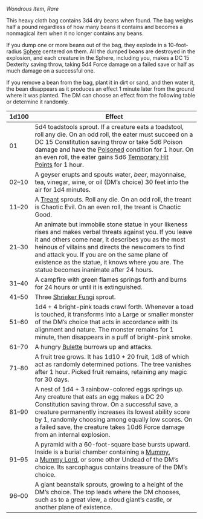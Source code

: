 _Wondrous Item, Rare_

This heavy cloth bag contains 3d4 dry beans when found. The bag weighs half a pound regardless of how many beans it contains and becomes a nonmagical item when it no longer contains any beans.

If you dump one or more beans out of the bag, they explode in a 10-foot-radius [Sphere](https://www.dndbeyond.com/sources/dnd/free-rules/rules-glossary#SphereAreaofEffect) centered on them. All the dumped beans are destroyed in the explosion, and each creature in the Sphere, including you, makes a DC 15 Dexterity saving throw, taking 5d4 Force damage on a failed save or half as much damage on a successful one.

If you remove a bean from the bag, plant it in dirt or sand, and then water it, the bean disappears as it produces an effect 1 minute later from the ground where it was planted. The DM can choose an effect from the following table or determine it randomly.

| 1d100 | Effect                                                                                                                                                                                                                                                                                                                                                                                                                                                                  |
| ----- | ----------------------------------------------------------------------------------------------------------------------------------------------------------------------------------------------------------------------------------------------------------------------------------------------------------------------------------------------------------------------------------------------------------------------------------------------------------------------- |
| 01    | 5d4 toadstools sprout. If a creature eats a toadstool, roll any die. On an odd roll, the eater must succeed on a DC 15 Constitution saving throw or take 5d6 Poison damage and have the [Poisoned](https://www.dndbeyond.com/sources/dnd/free-rules/rules-glossary#PoisonedCondition) condition for 1 hour. On an even roll, the eater gains 5d6 [Temporary Hit Points](https://www.dndbeyond.com/sources/dnd/free-rules/rules-glossary#TemporaryHitPoints) for 1 hour. |
| 02–10 | A geyser erupts and spouts water, _beer_, mayonnaise, tea, vinegar, wine, or oil (DM’s choice) 30 feet into the air for 1d4 minutes.                                                                                                                                                                                                                                                                                                                                    |
| 11–20 | A [Treant](https://www.dndbeyond.com/monsters/5195236-treant) sprouts. Roll any die. On an odd roll, the treant is Chaotic Evil. On an even roll, the treant is Chaotic Good.                                                                                                                                                                                                                                                                                           |
| 21–30 | An animate but immobile stone statue in your likeness rises and makes verbal threats against you. If you leave it and others come near, it describes you as the most heinous of villains and directs the newcomers to find and attack you. If you are on the same plane of existence as the statue, it knows where you are. The statue becomes inanimate after 24 hours.                                                                                                |
| 31–40 | A campfire with green flames springs forth and burns for 24 hours or until it is extinguished.                                                                                                                                                                                                                                                                                                                                                                          |
| 41–50 | Three [Shrieker Fungi](https://www.dndbeyond.com/monsters/5195205-shrieker-fungus) sprout.                                                                                                                                                                                                                                                                                                                                                                              |
| 51–60 | 1d4 + 4 bright-pink toads crawl forth. Whenever a toad is touched, it transforms into a Large or smaller monster of the DM’s choice that acts in accordance with its alignment and nature. The monster remains for 1 minute, then disappears in a puff of bright-pink smoke.                                                                                                                                                                                            |
| 61–70 | A hungry [Bulette](https://www.dndbeyond.com/monsters/5194936-bulette) burrows up and attacks.                                                                                                                                                                                                                                                                                                                                                                          |
| 71–80 | A fruit tree grows. It has 1d10 + 20 fruit, 1d8 of which act as randomly determined potions. The tree vanishes after 1 hour. Picked fruit remains, retaining any magic for 30 days.                                                                                                                                                                                                                                                                                     |
| 81–90 | A nest of 1d4 + 3 rainbow-colored eggs springs up. Any creature that eats an egg makes a DC 20 Constitution saving throw. On a successful save, a creature permanently increases its lowest ability score by 1, randomly choosing among equally low scores. On a failed save, the creature takes 10d6 Force damage from an internal explosion.                                                                                                                          |
| 91–95 | A pyramid with a 60-foot-square base bursts upward. Inside is a burial chamber containing a [Mummy](https://www.dndbeyond.com/monsters/5195135-mummy), a [Mummy Lord](https://www.dndbeyond.com/monsters/5195134-mummy-lord), or some other Undead of the DM’s choice. Its sarcophagus contains treasure of the DM’s choice.                                                                                                                                            |
| 96–00 | A giant beanstalk sprouts, growing to a height of the DM’s choice. The top leads where the DM chooses, such as to a great view, a cloud giant’s castle, or another plane of existence.                                                                                                                                                                                                                                                                                  |
